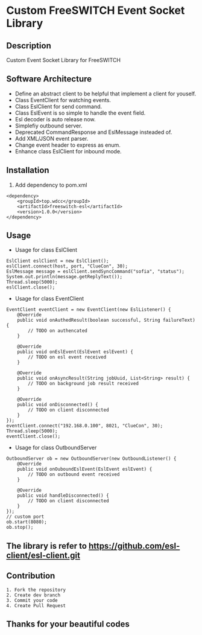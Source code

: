 # Custom FreeSWITCH Event Socket Library
## Description
Custom Event Socket Library for FreeSWITCH

## Software Architecture
- Define an abstract client to be helpful that implement a client for youself.
- Class EventClient for watching events.
- Class EslClient for send command.
- Class EslEvent is so simple to handle the event field.
- Esl decoder is auto release now.
- Simplefiy outbound server.
- Deprecated CommandResponse and EslMessage insteaded of.
- Add XML/JSON event parser.
- Change event header to express as enum.
- Enhance class EslClient for inbound mode.

## Installation
1. Add dependency to pom.xml
```
<dependency>
    <groupId>top.wdcc</groupId>
    <artifactId>freeswitch-esl</artifactId>
    <version>1.0.0</version>
</dependency>
```

## Usage
- Usage for class EslClient
```
EslClient eslClient = new EslClient();
eslClient.connect(host, port, "ClueCon", 30);
EslMessage message = eslClient.sendSyncCommand("sofia", "status");
System.out.println(message.getReplyText());
Thread.sleep(5000);
eslClient.close();
```

- Usage for class EventClient
```
EventClient eventClient = new EventClient(new EslListener() {
    @Override
    public void onAuthedResult(boolean successful, String failureText) {
        // TODO on authencated
    }

    @Override
    public void onEslEvent(EslEvent eslEvent) {
        // TODO on esl event received
    }

    @Override
    public void onAsyncResult(String jobUuid, List<String> result) {
        // TODO on background job result received
    }

    @Override
    public void onDisconnected() {
        // TODO on client disconnected
    }
});
eventClient.connect("192.168.0.100", 8021, "ClueCon", 30);
Thread.sleep(5000);
eventClient.close();
```
- Usage for class OutboundServer
```
OutboundServer ob = new OutboundServer(new OutboundListener() {
    @Override
    public void onOuboundEslEvent(EslEvent eslEvent) {
        // TODO on outbound event received
    }

    @Override
    public void handleDisconnected() {
        // TODO on client disconnected
    }
});
// custom port
ob.start(8080);
ob.stop();
```

## The library is refer to <a href="https://github.com/esl-client/esl-client">https://github.com/esl-client/esl-client.git</a>

## Contribution
    1. Fork the repository
    2. Create dev branch
    3. Commit your code
    4. Create Pull Request

## Thanks for your beautiful codes